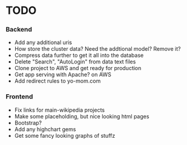 # TODO
### Backend
* Add any additional uris
* How store the cluster data? Need the addtional model? Remove it?
* Compress data further to get it all into the database
* Delete "Search", "AutoLogin" from data text files
* Clone project to AWS and get ready for production
* Get app serving with Apache? on AWS
* Add redirect rules to yo-mom.com


### Frontend
* Fix links for main-wikipedia projects
* Make some placeholding, but nice looking html pages
* Bootstrap?
* Add any highchart gems
* Get some fancy looking graphs of stuffz
